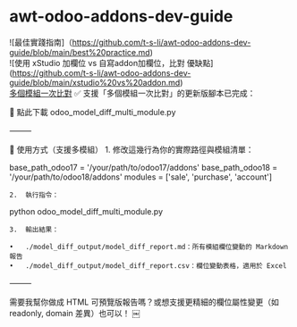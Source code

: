 # awt-odoo-addons-dev-guide

![最佳實踐指南]（https://github.com/t-s-li/awt-odoo-addons-dev-guide/blob/main/best%20practice.md)  
![使用 xStudio 加欄位 vs 自寫addon加欄位，比對 優缺點] (https://github.com/t-s-li/awt-odoo-addons-dev-guide/blob/main/xstudio%20vs%20addon.md)  
[]()
[多個模組一次比對](https://github.com/t-s-li/awt-odoo-addons-dev-guide/blob/main/odoo_model_diff_multi_module.py)
✅ 支援「多個模組一次比對」的更新版腳本已完成：

📄 點此下載 odoo_model_diff_multi_module.py

⸻

🔧 使用方式（支援多模組）
	1.	修改這幾行為你的實際路徑與模組清單：

base_path_odoo17 = '/your/path/to/odoo17/addons'
base_path_odoo18 = '/your/path/to/odoo18/addons'
modules = ['sale', 'purchase', 'account']

	2.	執行指令：

python odoo_model_diff_multi_module.py

	3.	輸出結果：

	•	./model_diff_output/model_diff_report.md：所有模組欄位變動的 Markdown 報告
	•	./model_diff_output/model_diff_report.csv：欄位變動表格，適用於 Excel

⸻

需要我幫你做成 HTML 可預覽版報告嗎？或想支援更精細的欄位屬性變更（如 readonly, domain 差異）也可以！ ￼

